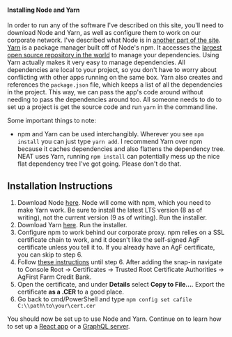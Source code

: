 #### Installing Node and Yarn

In order to run any of the software I've described on this site, you'll need to download Node and Yarn, as well as configure them to work on our corporate network. I've described what Node is in [another part of the site](https://jacksondr5.github.io/nodeExpress). [Yarn](https://yarnpkg.com/en/) is a package manager built off of Node's npm. It accesses the [largest open source repository in the world](https://www.npmjs.com/) to manage your dependencies. Using Yarn actually makes it very easy to manage dependencies. All dependencies are local to your project, so you don't have to worry about conflicting with other apps running on the same box. Yarn also creates and references the `package.json` file, which keeps a list of all the dependencies in the project. This way, we can pass the app's code around without needing to pass the dependencies around too. All someone needs to do to set up a project is get the source code and run `yarn` in the command line.

Some important things to note:

* npm and Yarn can be used interchangibly. Wherever you see `npm install` you can just type `yarn add`. I recommend Yarn over npm because it caches dependencies and also flattens the dependency tree. NEAT uses Yarn, running `npm install` can potentially mess up the nice flat dependency tree I've got going. Please don't do that.

## Installation Instructions

1. Download Node [here](https://nodejs.org/en/). Node will come with npm, which you need to make Yarn work. Be sure to install the latest LTS version (8 as of writing), not the current version (9 as of writing). Run the installer.
2. Download Yarn [here](https://yarnpkg.com/en/docs/install). Run the installer.
3. Configure npm to work behind our corporate proxy. npm relies on a SSL certificate chain to work, and it doesn't like the self-signed AgF certificate unless you tell it to. If you already have an AgF certificate, you can skip to step 6.
4. Follow [these instructions](https://docs.microsoft.com/en-us/dotnet/framework/wcf/feature-details/how-to-view-certificates-with-the-mmc-snap-in) until step 6. After adding the snap-in navigate to Console Root -> Certificates -> Trusted Root Certificate Authorities -> AgFirst Farm Credit Bank.
5. Open the certificate, and under **Details** select **Copy to File...**. Export the certificate **as a .CER** to a good place.
6. Go back to cmd/PowerShell and type `npm config set cafile C:\\path\to\your\cert.cer`

You should now be set up to use Node and Yarn. Continue on to learn how to set up a [React app](https://jacksondr5.github.io/setupReactApp) or a [GraphQL server](https://jacksondr5.github.io/setupGraphqlServer).
